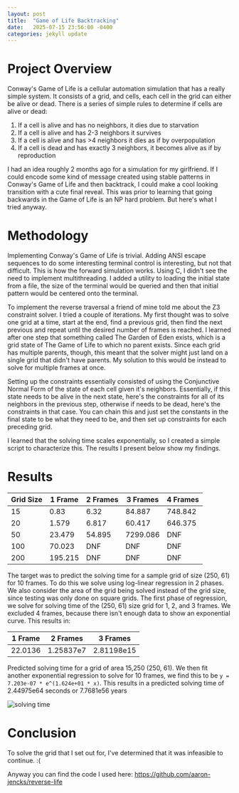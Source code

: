 ```yaml
---
layout: post
title:  "Game of Life Backtracking"
date:   2025-07-15 23:56:00 -0400
categories: jekyll update
---
```


# Project Overview

Conway's Game of Life is a cellular automation simulation that has a really simple system. It consists of a grid, and cells, each cell in the grid can either be alive or dead. There is a series of simple rules to determine if cells are alive or dead:
1. If a cell is alive and has no neighbors, it dies due to starvation
2. If a cell is alive and has 2-3 neighbors it survives
3. If a cell is alive and has >4 neighbors it dies as if by overpopulation
4. If a cell is dead and has exactly 3 neighbors, it becomes alive as if by reproduction
   
I had an idea roughly 2 months ago for a simulation for my girlfriend. If I could encode some kind of message created using stable patterns in Conway's Game of Life and then backtrack, I could make a cool looking transition with a cute final reveal. This was prior to learning that going backwards in the Game of Life is an NP hard problem. But here's what I tried anyway.

# Methodology

Implementing Conway's Game of Life is trivial. Adding ANSI escape sequences to do some interesting terminal control is interesting, but not that difficult. This is how the forward simulation works. Using C, I didn't see the need to implement multithreading. I added a utility to loading the initial state from a file, the size of the terminal would be queried and then that initial pattern would be centered onto the terminal.

To implement the reverse traversal a friend of mine told me about the Z3 constraint solver. I tried a couple of iterations. My first thought was to solve one grid at a time, start at the end, find a previous grid, then find the next previous and repeat until the desired number of frames is reached. I learned after one step that something called The Garden of Eden exists, which is a grid state of The Game of Life to which no parent exists. Since each grid has multiple parents, though, this meant that the solver might just land on a single grid that didn't have parents. My solution to this would be instead to solve for multiple frames at once.

Setting up the constraints essentially consisted of using the Conjunctive Normal Form of the state of each cell given it's neighbors. Essentially, if this state needs to be alive in the next state, here's the constraints for all of its neighbors in the previous step, otherwise if needs to be dead, here's the constraints in that case. You can chain this and just set the constants in the final state to be what they need to be, and then set up constraints for each preceding grid.

I learned that the solving time scales exponentially, so I created a simple script to characterize this. The results I present below show my findings.

# Results

| Grid Size | 1 Frame | 2 Frames | 3 Frames | 4 Frames |
| --------- | ------- | -------- | -------- | -------- |
| 15        | 0.83    | 6.32     | 84.887   | 748.842  |
| 20        | 1.579   | 6.817    | 60.417   | 646.375  |
| 50        | 23.479  | 54.895   | 7299.086 | DNF      |
| 100       | 70.023  | DNF      | DNF      | DNF      |
| 200       | 195.215 | DNF      | DNF      | DNF      |

The target was to predict the solving time for a sample grid of size (250, 61) for 10 frames. To do this we solve using log-linear regression in 2 phases. We also consider the area of the grid being solved instead of the grid size, since testing was only done on square grids. The first phase of regression, we solve for solving time of the (250, 61) size grid for 1, 2, and 3 frames. We excluded 4 frames, because there isn't enough data to show an exponential curve. This results in:

| 1 Frame | 2 Frames  | 3 Frames   |
| ------- | --------- | ---------- |
| 22.0136 | 1.25837e7 | 2.81198e15 |

Predicted solving time for a grid of area 15,250 (250, 61). We then fit another exponential regression to solve for 10 frames, we find this to be `y = 7.203e-07 * e^(1.624e+01 * x)`. This results in a predicted solving time of 2.44975e64 seconds or 7.7681e56 years

![solving time](/assets/images/gol-solving-time.png)

# Conclusion

To solve the grid that I set out for, I've determined that it was infeasible to continue. :(

Anyway you can find the code I used here: https://github.com/aaron-jencks/reverse-life
